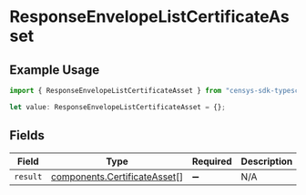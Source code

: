 # ResponseEnvelopeListCertificateAsset

## Example Usage

```typescript
import { ResponseEnvelopeListCertificateAsset } from "censys-sdk-typescript/models/components";

let value: ResponseEnvelopeListCertificateAsset = {};
```

## Fields

| Field                                                                        | Type                                                                         | Required                                                                     | Description                                                                  |
| ---------------------------------------------------------------------------- | ---------------------------------------------------------------------------- | ---------------------------------------------------------------------------- | ---------------------------------------------------------------------------- |
| `result`                                                                     | [components.CertificateAsset](../../models/components/certificateasset.md)[] | :heavy_minus_sign:                                                           | N/A                                                                          |